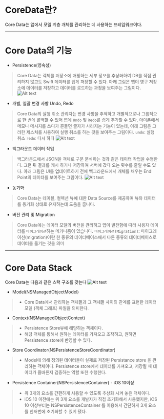 # CoreData란?
Core Data는 앱에서 모델 계층 개체를 관리하는 데 사용하는 프레임워크이다.

***

# Core Data의 기능
- Persistence(영속성)
> Core Data는 객체를 저장소에 매핑하는 세부 정보를 추상화하여 DB를 직접 관리하지 않고도 Swift 데이터를 쉽게 저장할 수 있다. 아래 그림은 앱이 영구 저장소에 데이터를 저장하고 데이터를 로드하는 과정을 보여주는 그림이다.
![Alt text](https://blog.kakaocdn.net/dn/nJqFb/btq2pkB605o/axkEaSso5qY5x3UhjLx6xK/img.png)

- 개별, 일괄 변경 사항 Undo, Redo
> Core Data의 실행 취소 관리자는 변경 사항을 추적하고 개별적으로나 그룹적으로 한 번에 롤백할 수 있어 앱에 `Undo` 및 `Redo`를 쉽게 추가할 수 있다. 아이폰에서 메모나 메시지를 쓰다가 흔들면 글자가 사라지는 기능이 있는데, 아래 그림은 그러한 제스처를 사용하여 실행 취소를 하는 것을 보여주는 그림이다.
> `undo`: 실행 취소
> `redo`: 다시 하다
![Alt text](https://blog.kakaocdn.net/dn/buWM6c/btq2kDbtOkf/5rZxsYWjJZGq4dJrKxwS6k/img.png)

- 백그라운드 데이터 작업
> 백그라운드에서 JSON을 객체로 구문 분석하는 것과 같은 데이터 작업을 수행한다. 그런 뒤 결과를 캐시 하거나 저장하여 서버에 갔다 오는 횟수를 줄일 수도 있다. 아래 그림은 UI를 업데이트하기 전에 백그라운드에서 개체를 채우는 End Point의 데이터를 보여주는 그림이다.
![Alt text](https://blog.kakaocdn.net/dn/nykVK/btq2pj4g6Ru/bXvfk6uYwgOvUy14YJyKPk/img.png)

- 동기화
> Core Data는 테이블, 컬렉션 뷰에 대한 Data Source를 제공하여 뷰와 데이터를 동기화 상태로 유지하는데 도움을 줍니다.

- 버전 관리 및 Migration
> Core Data에는 데이터 모델의 버전을 관리하고 앱이 발전함에 따라 사용자 데이터를 `마이그레이션`하는 메커니즘이 있습니다.
> `마이그래이션(Migration)`: 마이그레이션(migration)이란 한 종류의 데이터베이스에서 다른 종류의 데이터베이스로 데이터를 옮기는 것을 의미

***

# Core Data Stack 
Core Data는 다음과 같은 스택 구조를 갖는다
![Alt text](https://blog.kakaocdn.net/dn/ojW5x/btrElbnMvQ0/aSW99WBtUoIakX6v06HHZ0/img.png)

- Model(NSManagedObjectModel)
> - Core Data에서 관리하는 객체들과 그 객체들 사이의 관계를 표현한 데이터모델 (객체 그래프) 파일을 의미한다.

- Context(NSManagedObjectContext)
> - Persistence Store뷰에 해당하는 객체이다.
> - 해당 객체를 통해서 원하는 데이터를 가져오고 조작하고, 원하면 Persistence store에 반영할 수 있다.

- Store Coordinator(NSPersistenceStoreCoordinator)
> - Model에 의해 정의된 데이터들이 실제로 저장된 Persistance store 을 관리하는 객체이다. Persistence store에서 데이터를 가져오고, 저장될 때 데이터가 올바른지 검증하는 역할 또한 수행한다.

- Persistence Container(NSPersistenceContainer) - iOS 10이상
> - 위 3개의 요소를 간편하게 사용할 수 있도록 추상화 시켜 놓은 객체이다.
> - iOS 10 이전에는 위 3개 요소를 개발자가 직접 초기화해서 사용했지만, iOS 10 이상부터는 NSPersistenceContainer 를 이용해서 간단하게 3개 요소를 한꺼번에 초기화할 수 있게 됐다.

